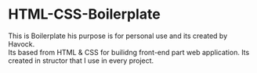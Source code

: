 # HTML-CSS-Boilerplate
This is Boilerplate his purpose is for personal use and its created by Havock.  
Its based from HTML &amp; CSS for builidng front-end part web application. Its created in structor that I use in every project.
